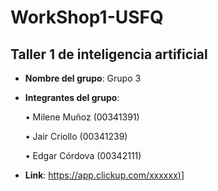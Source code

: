 # WorkShop1-USFQ
## Taller 1 de inteligencia artificial

- **Nombre del grupo**: Grupo 3
- **Integrantes del grupo**:

    • Milene Muñoz (00341391)

    • Jair Criollo (00341239)

    • Edgar Córdova (00342111)


- **Link**: [https://app.clickup.com/xxxxxx)](https://app.clickup.com/9011298792/v/l/8chv0f8-291)]
  
